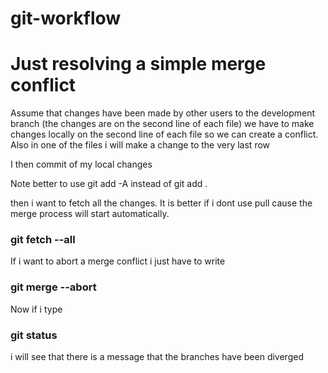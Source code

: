 # git-workflow

# Just resolving a simple merge conflict

Assume that changes have been made by other users to the development branch (the changes are on the second line of each file) we have to make changes locally on the second line of each file so we can create a conflict. Also in one of the files i will make a change to the very last row

I then commit of my local changes

Note better to use git add -A instead of git add .

then i want to fetch all the changes. It is better if i dont use pull cause the merge process will start automatically.

### git fetch --all

If i want to abort a merge conflict i just have to write

### git merge --abort

Now if i type

### git status

i will see that there is a message that the branches have been diverged
